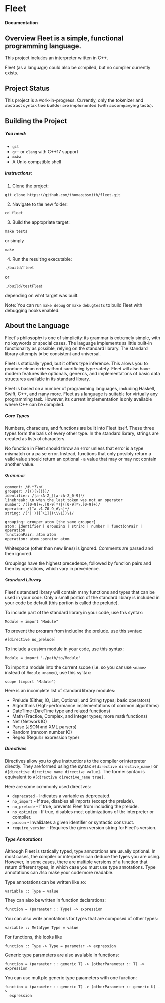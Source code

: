# Fleet
#### Documentation

## Overview Fleet is a simple, functional programming language.
This project includes an interpreter written in C++.

Fleet (as a language) could also be compiled, but no compiler currently exists.

## Project Status
This project is a work-in-progress. Currently, only the tokenizer and abstract
syntax tree builder are implemented (with accompanying tests).

## Building the Project
##### You need:
 * `git`
 * `g++` or `clang` with C++17 support
 * `make`
 * A Unix-compatible shell

##### Instructions:
 1. Clone the project:
  ```
  git clone https://github.com/thomasebsmith/fleet.git
  ```
 2. Navigate to the new folder:
  ```
  cd fleet
  ```
 3. Build the appropriate target:
  ```
  make tests
  ```
  or simply
  ```
  make
  ```
 4. Run the resulting executable:
  ```
  ./build/fleet
  ```
  or
  ```
  ./build/testFleet
  ```
  depending on what target was built.

Note: You can run `make debug` or `make debugtests` to build Fleet with
debugging hooks enabled.

## About the Language
Fleet's philosophy is one of simplicity: its grammar is extremely simple, with
no keywords or special cases. The language implements as little built-in
functionality as possible, relying on the standard library. The standard
library attempts to be consistent and universal.

Fleet is statically typed, but it offers type inference. This allows you to
produce clean code without sacrificing type safety. Fleet will also have modern
features like optionals, generics, and implementations of basic data structures
available in its standard library.

Fleet is based on a number of programming languages, including Haskell, Swift,
C++, and many more. Fleet as a language is suitable for virtually any
programming task. However, its current implementation is only available where
C++ can be compiled.

##### Core Types
Numbers, characters, and functions are built into Fleet itself. These three
types form the basis of every other type. In the standard library, strings
are created as lists of characters.

No function in Fleet should throw an error unless that error is a type mismatch
or a parse error. Instead, functions that only possibly return a valid value
should return an optional - a value that may or may not contain another value.

##### Grammar
```
comment: /#.*?\n/
grouper: /[()[\]{}]/
identifier: /[a-zA-Z_][a-zA-Z_0-9]*/
linebreak: \n when the last token was not an operator
number: /([0-9]+\.[0-9]*)|([0-9]*\.[0-9]+)/
operator: /[^a-zA-Z0-9_#\s]+/
string: /("|')([^\1]|(\\\1))\1/

grouping: grouper atom [the same grouper]
atom: identifier | grouping | string | number | functionPair | operation
functionPair: atom atom
operation: atom operator atom

```
Whitespace (other than new lines) is ignored. Comments are parsed and then
ignored.

Groupings have the highest precedence, followed by function pairs and then
by operations, which vary in precedence.

##### Standard Library
Fleet's standard library will contain many functions and types that can be
used in your code. Only a small portion of the standard library is included
in your code be default (this portion is called the prelude).

To include part of the standard library in your code, use this syntax:
```
Module = import "Module"
```

To prevent the program from including the prelude, use this syntax:
```
#[directive no_prelude]
```

To include a custom module in your code, use this syntax:
```
Module = import "./path/to/Module"
```

To import a module into the current scope (i.e. so you can use `<name>`
instead of `Module.<name>`), use this syntax:
```
scope (import "Module")
```

Here is an incomplete list of standard library modules:
 - Prelude (Either, IO, List, Optional, and String types; basic operators)
 - Algorithms (High-performance implementations of common algorithms)
 - DateTime (DateTime type and related functions)
 - Math (Fraction, Complex, and Integer types; more math functions)
 - Net (Network IO)
 - Parse (JSON and XML parsers)
 - Random (random number IO)
 - Regex (Regular expression type)

##### Directives
Directives allow you to give instructions to the compiler or interpreter
directly. They are formed using the syntax `#[directive directive_name]` or
`#[directive directive_name directive_value]`. The former syntax is equivalent
to `#[directive directive_name true]`.

Here are some commonly used directives:
 - `deprecated` - Indicates a variable as deprecated.
 - `no_import` - If true, disables all imports (except the prelude).
 - `no_prelude` - If true, prevents Fleet from including the prelude.
 - `no_optimize` - If true, disables most optimizations of the interpreter or
    compiler.
 - `poison` - Invalidates a given identifier or syntactic construct.
 - `require_version` - Requires the given version string for Fleet's version.

##### Type Annotations
Although Fleet is statically typed, type annotations are usually optional. In
most cases, the compiler or interpreter can deduce the types you are using.
However, in some cases, there are multiple versions of a function that return
different types, in which case you must use type annotations. Type annotations
can also make your code more readable.

Type annotations can be written like so:
```
variable :: Type = value
```

They can also be written in function declarations:
```
function = (parameter :: Type) -> expression
```

You can also write annotations for types that are composed of other types:
```
variable :: MetaType Type = value
```

For functions, this looks like
```
function :: Type -> Type = parameter -> expression
```

Generic type parameters are also available in functions:
```
function = (parameter :: generic T) -> (otherParameter :: T) -> expression
```

You can use multiple generic type parameters with one function:
```
function = (parameter :: generic T) -> (otherParameter :: generic U) ->
  expression
```
